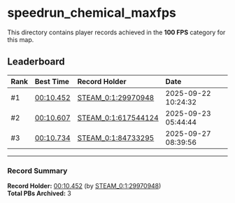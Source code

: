 # speedrun_chemical_maxfps

This directory contains player records achieved in the **100 FPS** category for this map.

## Leaderboard

| Rank | Best Time | Record Holder | Date                |
| :--- | :-------- | :------------ | :------------------ |
| #1   | [00:10.452](./00010452_STEAM_0_1_29970948_20250922-102432.zip) | [STEAM_0:1:29970948](https://speedrun16.com/profile/STEAM_0:1:29970948)   | 2025-09-22 10:24:32 |
| #2   | [00:10.607](./00010607_STEAM_0_1_617544124_20250923-054444.zip) | [STEAM_0:1:617544124](https://speedrun16.com/profile/STEAM_0:1:617544124)   | 2025-09-23 05:44:44 |
| #3   | [00:10.734](./00010734_STEAM_0_1_84733295_20250927-083956.zip) | [STEAM_0:1:84733295](https://speedrun16.com/profile/STEAM_0:1:84733295)   | 2025-09-27 08:39:56 |

---

### Record Summary
**Record Holder:** [00:10.452](./00010452_STEAM_0_1_29970948_20250922-102432.zip) (by [STEAM_0:1:29970948](https://speedrun16.com/profile/STEAM_0:1:29970948))  
**Total PBs Archived:** 3